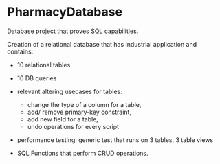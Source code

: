 # PharmacyDatabase

Database project that proves SQL capabilities.


Creation of a relational database that has industrial application and contains:

- 10 relational tables

- 10 DB queries

- relevant altering usecases for tables:

  - change the type of a column for a table,
  - add/ remove primary-key constraint,
  - add new field for a table,
  - undo operations for every script
  
- performance testing:
    generic test that runs on 3 tables, 3 table views
    
- SQL Functions that perform CRUD operations.
